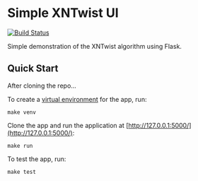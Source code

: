 # Simple XNTwist UI

[![Build Status](https://travis-ci.org/fhightower/simple-xntwist-ui.svg?branch=master)](https://travis-ci.org/fhightower/simple-xntwist-ui)

Simple demonstration of the XNTwist algorithm using Flask.

## Quick Start

After cloning the repo...

To create a [virtual environment](http://docs.python-guide.org/en/latest/dev/virtualenvs/) for the app, run:

```
make venv
```

Clone the app and run the application at [http://127.0.0.1:5000/](http://127.0.0.1:5000/):

```
make run
```

To test the app, run:

```
make test
```
